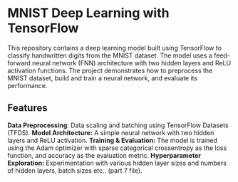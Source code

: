# MNIST Deep Learning with TensorFlow
This repository contains a deep learning model built using TensorFlow to classify handwritten digits from the MNIST dataset. The model uses a feed-forward neural network (FNN) architecture with two hidden layers and ReLU activation functions. The project demonstrates how to preprocess the MNIST dataset, build and train a neural network, and evaluate its performance.

## Features
**Data Preprocessing**: Data scaling and batching using TensorFlow Datasets (TFDS).
**Model Architecture:** A simple neural network with two hidden layers and ReLU activation.
**Training & Evaluation:** The model is trained using the Adam optimizer with sparse categorical crossentropy as the loss function, and accuracy as the evaluation metric.
**Hyperparameter Exploration:** Experimentation with various hidden layer sizes and numbers of hidden layers, batch sizes etc.. (part 7 file).
